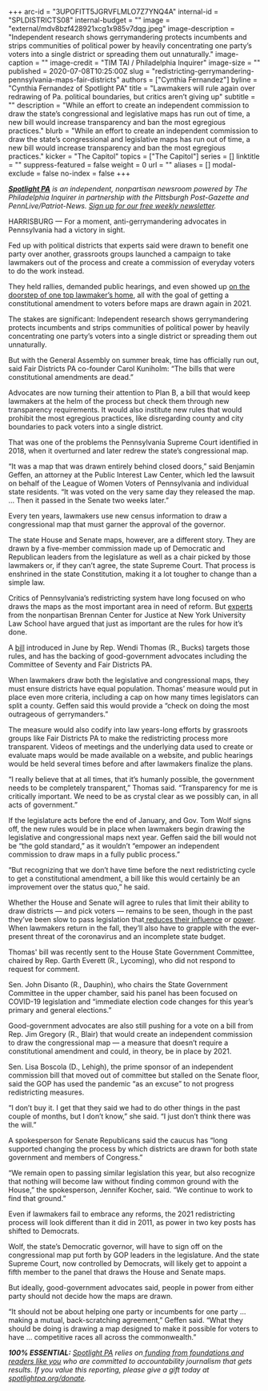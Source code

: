 +++
arc-id = "3UPOFITT5JGRVFLMLO7Z7YNQ4A"
internal-id = "SPLDISTRICTS08"
internal-budget = ""
image = "external/mdv8bzf428921xcg1x985v7dqg.jpeg"
image-description = "Independent research shows gerrymandering protects incumbents and strips communities of political power by heavily concentrating one party’s voters into a single district or spreading them out unnaturally."
image-caption = ""
image-credit = "TIM TAI / Philadelphia Inquirer"
image-size = ""
published = 2020-07-08T10:25:00Z
slug = "redistricting-gerrymandering-pennsylvania-maps-fair-districts"
authors = ["Cynthia Fernandez"]
byline = "Cynthia Fernandez of Spotlight PA"
title = "Lawmakers will rule again over redrawing of Pa. political boundaries, but critics aren’t giving up"
subtitle = ""
description = "While an effort to create an independent commission to draw the state’s congressional and legislative maps has run out of time, a new bill would increase transparency and ban the most egregious practices."
blurb = "While an effort to create an independent commission to draw the state’s congressional and legislative maps has run out of time, a new bill would increase transparency and ban the most egregious practices."
kicker = "The Capitol"
topics = ["The Capitol"]
series = []
linktitle = ""
suppress-featured = false
weight = 0
url = ""
aliases = []
modal-exclude = false
no-index = false
+++

<a href="https://www.spotlightpa.org/"><i><b>Spotlight PA</b></i></a><i> is an independent, nonpartisan newsroom powered by The Philadelphia Inquirer in partnership with the Pittsburgh Post-Gazette and PennLive/Patriot-News. </i><a href="https://www.spotlightpa.org/newsletters"><i>Sign up for our free weekly newsletter</i></a><i>.</i>

HARRISBURG — For a moment, anti-gerrymandering advocates in Pennsylvania had a victory in sight. 

Fed up with political districts that experts said were drawn to benefit one party over another, grassroots groups launched a campaign to take lawmakers out of the process and create a commission of everyday voters to do the work instead. 

They held rallies, demanded public hearings, and even showed up <a href="https://archive.theincline.com/2018/07/13/police-arrested-6-redistricting-protesters-outside-mike-turzais-wexford-home/">on the doorstep of one top lawmaker’s home</a>, all with the goal of getting a constitutional amendment to voters before maps are drawn again in 2021. 

The stakes are significant: Independent research shows gerrymandering protects incumbents and strips communities of political power by heavily concentrating one party’s voters into a single district or spreading them out unnaturally. 

But with the General Assembly on summer break, time has officially run out, said Fair Districts PA co-founder Carol Kuniholm: “The bills that were constitutional amendments are dead.”

Advocates are now turning their attention to Plan B, a bill that would keep lawmakers at the helm of the process but check them through new transparency requirements. It would also institute new rules that would prohibit the most egregious practices, like disregarding county and city boundaries to pack voters into a single district. 

That was one of the problems the Pennsylvania Supreme Court identified in 2018, when it overturned and later redrew the state’s congressional map.

“It was a map that was drawn entirely behind closed doors,” said Benjamin Geffen, an attorney at the Public Interest Law Center, which led the lawsuit on behalf of the League of Women Voters of Pennsylvania and individual state residents. “It was voted on the very same day they released the map. … Then it passed in the Senate two weeks later.”

<script src="https://www.spotlightpa.org/embed.js" async></script><div data-spl-embed-version="1" data-spl-src="https://www.spotlightpa.org/embeds/donate/"></div>

Every ten years, lawmakers use new census information to draw a congressional map that must garner the approval of the governor. 

The state House and Senate maps, however, are a different story. They are drawn by a five-member commission made up of Democratic and Republican leaders from the legislature as well as a chair picked by those lawmakers or, if they can’t agree, the state Supreme Court. That process is enshrined in the state Constitution, making it a lot tougher to change than a simple law. 

Critics of Pennsylvania’s redistricting system have long focused on who draws the maps as the most important area in need of reform. But <a href="https://www.brennancenter.org/our-work/policy-solutions/creating-strong-rules-drawing-maps">experts</a> from the nonpartisan Brennan Center for Justice at New York University Law School have argued that just as important are the rules for how it’s done. 

A <a href="https://www.legis.state.pa.us/cfdocs/billInfo/billInfo.cfm?sYear=2019&sInd=0&body=H&type=B&bn=2638">bill</a> introduced in June by Rep. Wendi Thomas (R., Bucks) targets those rules, and has the backing of good-government advocates including the Committee of Seventy and Fair Districts PA. 

When lawmakers draw both the legislative and congressional maps, they must ensure districts have equal population. Thomas’ measure would put in place even more criteria, including a cap on how many times legislators can split a county. Geffen said this would provide a “check on doing the most outrageous of gerrymanders.”

The measure would also codify into law years-long efforts by grassroots groups like Fair Districts PA to make the redistricting process more transparent. Videos of meetings and the underlying data used to create or evaluate maps would be made available on a website, and public hearings would be held several times before and after lawmakers finalize the plans.

“I really believe that at all times, that it’s humanly possible, the government needs to be completely transparent,” Thomas said. “Transparency for me is critically important. We need to be as crystal clear as we possibly can, in all acts of government.” 

If the legislature acts before the end of January, and Gov. Tom Wolf signs off, the new rules would be in place when lawmakers begin drawing the legislative and congressional maps next year. Geffen said the bill would not be “the gold standard,” as it wouldn’t “empower an independent commission to draw maps in a fully public process.”

“But recognizing that we don’t have time before the next redistricting cycle to get a constitutional amendment, a bill like this would certainly be an improvement over the status quo,” he said. 

Whether the House and Senate will agree to rules that limit their ability to draw districts — and pick voters — remains to be seen, though in the past they’ve been slow to pass legislation that<a href="https://www.spotlightpa.org/news/2019/10/pennsylvania-campaign-expenses-reform-bill-costa/"> reduces their influence</a> or <a href="https://www.pennlive.com/news/2019/03/term-limits-proposal-seeks-to-put-an-end-to-career-politicians-serving-in-pas-general-assembly.html" target="_blank">power</a>. When lawmakers return in the fall, they’ll also have to grapple with the ever-present threat of the coronavirus and an incomplete state budget.

Thomas' bill was recently sent to the House State Government Committee, chaired by Rep. Garth Everett (R., Lycoming), who did not respond to request for comment. 

Sen. John Disanto (R., Dauphin), who chairs the State Government Committee in the upper chamber, said his panel has been focused on COVID-19 legislation and “immediate election code changes for this year’s primary and general elections.”

Good-government advocates are also still pushing for a vote on a bill from Rep. Jim Gregory (R., Blair) that would create an independent commission to draw the congressional map — a measure that doesn’t require a constitutional amendment and could, in theory, be in place by 2021. 

Sen. Lisa Boscola (D., Lehigh), the prime sponsor of an independent commission bill that moved out of committee but stalled on the Senate floor, said the GOP has used the pandemic “as an excuse” to not progress redistricting measures. 

“I don’t buy it. I get that they said we had to do other things in the past couple of months, but I don’t know,” she said. “I just don’t think there was the will.” 

<script src="https://www.spotlightpa.org/embed.js" async></script><div data-spl-embed-version="1" data-spl-src="https://www.spotlightpa.org/embeds/newsletter/"></div>

A spokesperson for Senate Republicans said the caucus has “long supported changing the process by which districts are drawn for both state government and members of Congress.”

“We remain open to passing similar legislation this year, but also recognize that nothing will become law without finding common ground with the House,” the spokesperson, Jennifer Kocher, said. “We continue to work to find that ground.”

Even if lawmakers fail to embrace any reforms, the 2021 redistricting process will look different than it did in 2011, as power in two key posts has shifted to Democrats. 

Wolf, the state’s Democratic governor, will have to sign off on the congressional map put forth by GOP leaders in the legislature. And the state Supreme Court, now controlled by Democrats, will likely get to appoint a fifth member to the panel that draws the House and Senate maps. 

But ideally, good-government advocates said, people in power from either party should not decide how the maps are drawn. 

“It should not be about helping one party or incumbents for one party … making a mutual, back-scratching agreement,” Geffen said. “What they should be doing is drawing a map designed to make it possible for voters to have ... competitive races all across the commonwealth.” 

<i><b>100% ESSENTIAL:</b></i> <a href="https://www.spotlightpa.org/"><i>Spotlight PA</i></a><i> relies on</i><a href="https://www.spotlightpa.org/support"><i> funding from foundations and readers like you</i></a><i> who are committed to accountability journalism that gets results. If you value this reporting, please give a gift today at </i><a href="http://spotlightpa.org/donate"><i>spotlightpa.org/donate</i></a><i>.</i>
